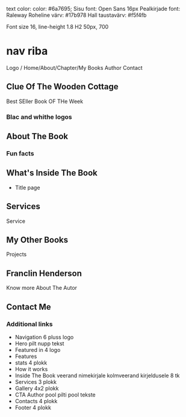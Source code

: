 text color: color: #6a7695;
Sisu font: Open Sans 16px
Pealkirjade font: Raleway
Roheline värv: #17b978
Hall taustavärv: #f5f4fb

Font size 16, line-height 1.8
H2 50px, 700

# nav riba

Logo / Home/About/Chapter/My Books Author Contact

## Clue Of The Wooden Cottage

Best SEller Book OF THe Week

### Blac and whithe logos

## About The Book

### Fun facts

## What's Inside The Book

- Title page

## Services

Service

## My Other Books

Projects

## Franclin Henderson

Know more About The Autor

## Contact Me

### Additional links

- Navigation
  6 pluss logo
- Hero
  pilt nupp tekst
- Featured in
  4 logo
- Features
- stats
  4 plokk
- How it works
- Inside The Book
  veerand nimekirjale kolmveerand kirjeldusele 8 tk
- Services
  3 plokk
- Gallery
  4x2 plokk
- CTA Author
  pool pilti pool tekste
- Contacts
  4 plokk
- Footer
  4 plokk

<!-- ### About The Book -->
